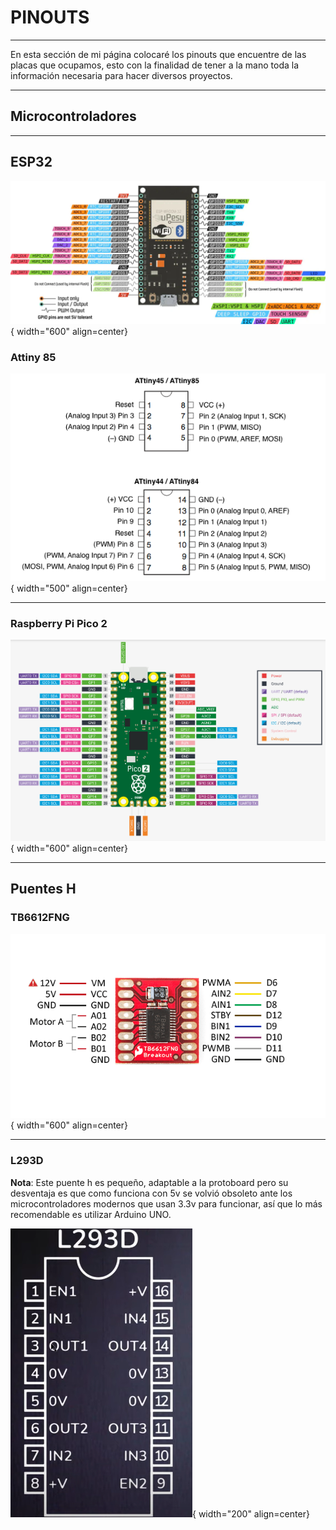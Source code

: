 # PINOUTS

---

En esta sección de mi página colocaré los pinouts que encuentre de las placas que ocupamos, esto con la finalidad de tener a la mano toda la información necesaria para hacer diversos proyectos.

---

## **Microcontroladores**


---

## ESP32

![ESP32](IMGSTareas/IMG/ESP32.png){ width="600" align=center}

### Attiny 85

![ATTINY85PROTO](IMGSTareas/IMG/ATTINY85.png){ width="500" align=center}

---

### Raspberry Pi Pico 2

![RPPICO2](IMGSTareas/IMG/PIPICO2.png){ width="600" align=center}

---


## **Puentes H**


### TB6612FNG

![TB6612FNG](IMGSTareas/IMG/TB6612FNG.png){ width="600" align=center}


---

### L293D

**Nota**: Este puente h es pequeño, adaptable a la protoboard pero su desventaja es que como funciona con 5v se volvió obsoleto ante los microcontroladores modernos que usan 3.3v para funcionar, así que lo más recomendable es utilizar Arduino UNO.

![L293D](IMGSTareas/IMG/L293D.png){ width="200" align=center}